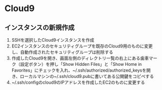 # Cloud9

## インスタンスの新規作成

1. SSHを選択したCloud9インスタンスを作成
2. EC2インスタンスのセキュリティグループを既存のCloud9用のものに変更し、自動作成されたセキュリティグループは削除する
3. 作成したCloud9を開き、画面左側のディレクトリ一覧の右上にある歯車マーク（設定ボタン）を押し「Show Hidden Files」と「Show Home in Favorites」にチェックを入れ、~/.ssh/authorized/authorized_keysを開き、ローカルマシンの~/.ssh/cloud9.pubに書いてある公開鍵をコピペする
4. ~/.ssh/configのcloud9のIPアドレスを作成したEC2のものに変更する
